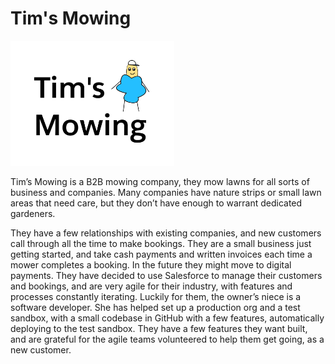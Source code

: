 # Tim's Mowing
<img src="./static/tims-logo.png" height="200" />

Tim’s Mowing is a B2B mowing company, they mow lawns for all sorts of business and companies. Many companies have nature strips or small lawn areas that need care, but they don’t have enough to warrant dedicated gardeners.

They have a few relationships with existing companies, and new customers call through all the time to make bookings. They are a small business just getting started, and take cash payments and written invoices each time a mower completes a booking. In the future they might move to digital payments.
They have decided to use Salesforce to manage their customers and bookings, and are very agile for their industry, with features and processes constantly iterating.
Luckily for them, the owner’s niece is a software developer. She has helped set up a production org and a test sandbox, with a small codebase in GitHub with a few features, automatically deploying to the test sandbox. They have a few features they want built, and are grateful for the agile teams volunteered to help them get going, as a new customer.

